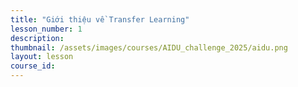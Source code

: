 ```yaml
---
title: "Giới thiệu về Transfer Learning"
lesson_number: 1
description: 
thumbnail: /assets/images/courses/AIDU_challenge_2025/aidu.png
layout: lesson
course_id: 
---
```


